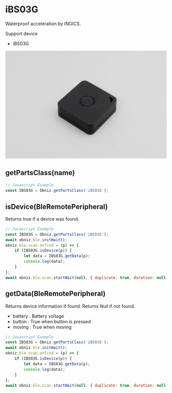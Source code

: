 # iBS03G

Waterproof acceleration by INGICS.

Support device

- iBS03G

![](image.jpg)


## getPartsClass(name)

```javascript
// Javascript Example
const IBS03G = Obniz.getPartsClass('iBS03G');
```

## isDevice(BleRemotePeripheral)

Returns true if a device was found.

```javascript
// Javascript Example
const IBS03G = Obniz.getPartsClass('iBS03G');
await obniz.ble.initWait();
obniz.ble.scan.onfind = (p) => {
    if (IBS03G.isDevice(p)) {
        let data = IBS03G.getData(p);
        console.log(data);
    }
};
await obniz.ble.scan.startWait(null, { duplicate: true, duration: null });
```

## getData(BleRemotePeripheral)

Returns device information if found. Returns Null if not found.

- battery : Battery voltage
- button : True when button is pressed
- moving : True when moving


```javascript
// Javascript Example
const IBS03G = Obniz.getPartsClass('iBS03G');
await obniz.ble.initWait();
obniz.ble.scan.onfind = (p) => {
    if (IBS03G.isDevice(p)) {
        let data = IBS03G.getData(p);
        console.log(data);
    }
};
await obniz.ble.scan.startWait(null, { duplicate: true, duration: null });
```
